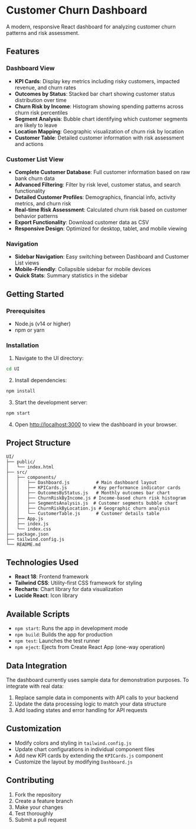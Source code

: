 # Customer Churn Dashboard

A modern, responsive React dashboard for analyzing customer churn patterns and risk assessment.

## Features

### Dashboard View
- **KPI Cards**: Display key metrics including risky customers, impacted revenue, and churn rates
- **Outcomes by Status**: Stacked bar chart showing customer status distribution over time
- **Churn Risk by Income**: Histogram showing spending patterns across churn risk percentiles
- **Segment Analysis**: Bubble chart identifying which customer segments are likely to leave
- **Location Mapping**: Geographic visualization of churn risk by location
- **Customer Table**: Detailed customer information with risk assessment and actions

### Customer List View
- **Complete Customer Database**: Full customer information based on raw bank churn data
- **Advanced Filtering**: Filter by risk level, customer status, and search functionality
- **Detailed Customer Profiles**: Demographics, financial info, activity metrics, and churn risk
- **Real-time Risk Assessment**: Calculated churn risk based on customer behavior patterns
- **Export Functionality**: Download customer data as CSV
- **Responsive Design**: Optimized for desktop, tablet, and mobile viewing

### Navigation
- **Sidebar Navigation**: Easy switching between Dashboard and Customer List views
- **Mobile-Friendly**: Collapsible sidebar for mobile devices
- **Quick Stats**: Summary statistics in the sidebar

## Getting Started

### Prerequisites

- Node.js (v14 or higher)
- npm or yarn

### Installation

1. Navigate to the UI directory:
```bash
cd UI
```

2. Install dependencies:
```bash
npm install
```

3. Start the development server:
```bash
npm start
```

4. Open [http://localhost:3000](http://localhost:3000) to view the dashboard in your browser.

## Project Structure

```
UI/
├── public/
│   └── index.html
├── src/
│   ├── components/
│   │   ├── Dashboard.js          # Main dashboard layout
│   │   ├── KPICards.js          # Key performance indicator cards
│   │   ├── OutcomesByStatus.js   # Monthly outcomes bar chart
│   │   ├── ChurnRiskByIncome.js # Income-based churn risk histogram
│   │   ├── SegmentsAnalysis.js  # Customer segments bubble chart
│   │   ├── ChurnRiskByLocation.js # Geographic churn analysis
│   │   └── CustomerTable.js      # Customer details table
│   ├── App.js
│   ├── index.js
│   └── index.css
├── package.json
├── tailwind.config.js
└── README.md
```

## Technologies Used

- **React 18**: Frontend framework
- **Tailwind CSS**: Utility-first CSS framework for styling
- **Recharts**: Chart library for data visualization
- **Lucide React**: Icon library

## Available Scripts

- `npm start`: Runs the app in development mode
- `npm build`: Builds the app for production
- `npm test`: Launches the test runner
- `npm eject`: Ejects from Create React App (one-way operation)

## Data Integration

The dashboard currently uses sample data for demonstration purposes. To integrate with real data:

1. Replace sample data in components with API calls to your backend
2. Update the data processing logic to match your data structure
3. Add loading states and error handling for API requests

## Customization

- Modify colors and styling in `tailwind.config.js`
- Update chart configurations in individual component files
- Add new KPI cards by extending the `KPICards.js` component
- Customize the layout by modifying `Dashboard.js`

## Contributing

1. Fork the repository
2. Create a feature branch
3. Make your changes
4. Test thoroughly
5. Submit a pull request
